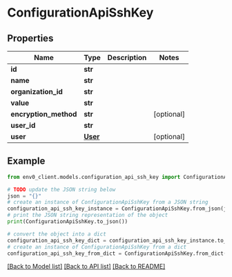 # ConfigurationApiSshKey


## Properties

Name | Type | Description | Notes
------------ | ------------- | ------------- | -------------
**id** | **str** |  | 
**name** | **str** |  | 
**organization_id** | **str** |  | 
**value** | **str** |  | 
**encryption_method** | **str** |  | [optional] 
**user_id** | **str** |  | 
**user** | [**User**](User.md) |  | [optional] 

## Example

```python
from env0_client.models.configuration_api_ssh_key import ConfigurationApiSshKey

# TODO update the JSON string below
json = "{}"
# create an instance of ConfigurationApiSshKey from a JSON string
configuration_api_ssh_key_instance = ConfigurationApiSshKey.from_json(json)
# print the JSON string representation of the object
print(ConfigurationApiSshKey.to_json())

# convert the object into a dict
configuration_api_ssh_key_dict = configuration_api_ssh_key_instance.to_dict()
# create an instance of ConfigurationApiSshKey from a dict
configuration_api_ssh_key_from_dict = ConfigurationApiSshKey.from_dict(configuration_api_ssh_key_dict)
```
[[Back to Model list]](../README.md#documentation-for-models) [[Back to API list]](../README.md#documentation-for-api-endpoints) [[Back to README]](../README.md)



